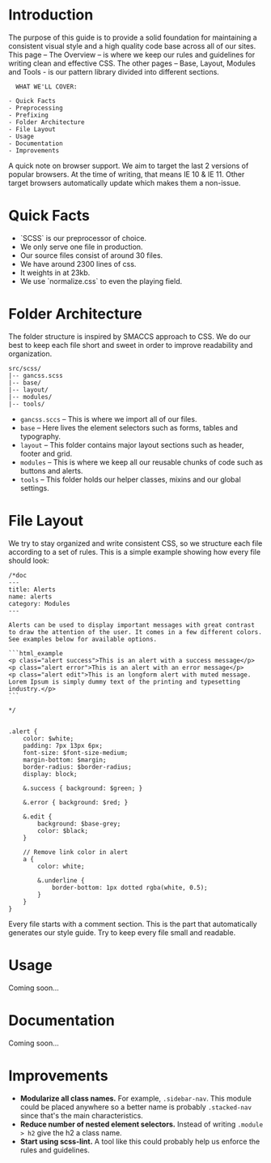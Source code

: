 

# Introduction

The purpose of this guide is to provide a solid foundation for maintaining
a consistent visual style and a high quality code base across all of our sites.
This page – The Overview – is where we keep our rules and guidelines for
writing clean and effective CSS. The other pages – Base, Layout, Modules
and Tools - is our pattern library divided into different sections.

      WHAT WE'LL COVER:

    - Quick Facts
    - Preprocessing
    - Prefixing
    - Folder Architecture
    - File Layout
    - Usage
    - Documentation
    - Improvements

A quick note on browser support. We aim to target the last 2 versions of popular
browsers. At the time of writing, that means IE 10 & IE 11. Other target browsers
automatically update which makes them a non-issue.

# Quick Facts

<ul class="with-bullet">
    <li>`SCSS` is our preprocessor of choice.</li>
    <li>We only serve one file in production.</li>
    <li>Our source files consist of around 30 files.</li>
    <li>We have around 2300 lines of css.</li>
    <li>It weights in at 23kb.</li>
    <li>We use `normalize.css` to even the playing field.</li>
</ul>

# Folder Architecture

The folder structure is inspired by SMACCS approach to CSS. We do our best to keep each file short and sweet in order to improve readability and organization.

    src/scss/
    |-- gancss.scss
    |-- base/
    |-- layout/
    |-- modules/
    |-- tools/

- `gancss.sccs` – This is where we import all of our files.
- `base` – Here lives the element selectors such as forms, tables and typography.
- `layout` – This folder contains major layout sections such as header, footer and grid.
- `modules` – This is where we keep all our reusable chunks of code such as buttons and alerts.
- `tools` – This folder holds our helper classes, mixins and our global settings.

# File Layout

We try to stay organized and write consistent CSS, so we structure each file according to a set of rules.
This is a simple example showing how every file should look:

    /*doc
    ---
    title: Alerts
    name: alerts
    category: Modules
    ---

    Alerts can be used to display important messages with great contrast
    to draw the attention of the user. It comes in a few different colors.
    See examples below for available options.

    ```html_example
    <p class="alert success">This is an alert with a success message</p>
    <p class="alert error">This is an alert with an error message</p>
    <p class="alert edit">This is an longform alert with muted message.
    Lorem Ipsum is simply dummy text of the printing and typesetting industry.</p>
    ```

    */


    .alert {
        color: $white;
        padding: 7px 13px 6px;
        font-size: $font-size-medium;
        margin-bottom: $margin;
        border-radius: $border-radius;
        display: block;

        &.success { background: $green; }

        &.error { background: $red; }

        &.edit {
            background: $base-grey;
            color: $black;
        }

        // Remove link color in alert
        a {
            color: white;

            &.underline {
                border-bottom: 1px dotted rgba(white, 0.5);
            }
        }
    }

Every file starts with a comment section. This is the part that automatically
generates our style guide. Try to keep every file small and readable.

# Usage

Coming soon...

# Documentation

Coming soon...

# Improvements

<ul class="with-bullet">
    <li><strong>Modularize all class names.</strong> For example, <code>.sidebar-nav</code>. This module could be placed anywhere so a better name is probably <code>.stacked-nav</code> since that's the main characteristics.</li>
    <li><strong>Reduce number of nested element selectors.</strong> Instead of writing <code>.module > h2</code> give the h2 a class name.</li>
    <li><strong>Start using scss-lint.</strong> A tool like this could probably help us enforce the rules and guidelines.</li>
</ul>